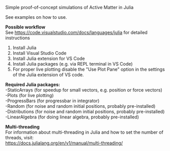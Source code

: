 Simple proof-of-concept simulations of Active Matter in Julia  

See examples on how to use.  

**Possible workflow**  
See https://code.visualstudio.com/docs/languages/julia for detailed instructions  
1) Install Julia  
2) Install Visual Studio Code  
3) Install Julia extension for VS Code
4) Install Julia packages (e.g. via REPL terminal in VS Code)  
5) For proper live plotting disable the "Use Plot Pane" option in the settings of the Julia extension of VS code.


**Required Julia packages:**  
-StaticArrays (for speedup for small vectors, e.g. position or force vectors)  
-Plots (for live plotting)  
-ProgressBars (for progressbar in integrator)  
-Random (for noise and random initial positions, probably pre-installed)  
-Distributions (for noise and random initial positions, probably pre-installed)  
-LinearAlgebra (for doing linear algebra, probably pre-installed)  

**Multi-threading**  
For information about multi-threading in Julia and how to set the number of threads, visit:  
https://docs.julialang.org/en/v1/manual/multi-threading/  


